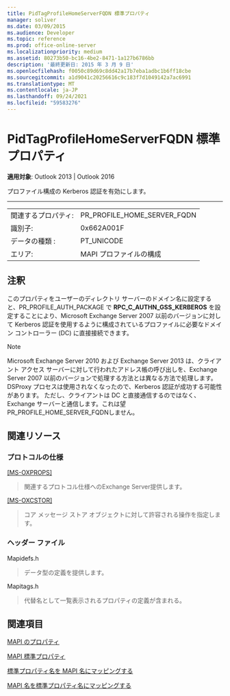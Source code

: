 ```yaml
---
title: PidTagProfileHomeServerFQDN 標準プロパティ
manager: soliver
ms.date: 03/09/2015
ms.audience: Developer
ms.topic: reference
ms.prod: office-online-server
ms.localizationpriority: medium
ms.assetid: 80273b50-bc16-4be2-8471-1a127b6786bb
description: '最終更新日: 2015 年 3 月 9 日'
ms.openlocfilehash: f0050c89d69c8dd42a17b7eba1adbc1b6ff18cbe
ms.sourcegitcommit: a1d9041c20256616c9c183f7d1049142a7ac6991
ms.translationtype: MT
ms.contentlocale: ja-JP
ms.lasthandoff: 09/24/2021
ms.locfileid: "59583276"
---
```

# <a name="pidtagprofilehomeserverfqdn-canonical-property"></a>PidTagProfileHomeServerFQDN 標準プロパティ

  
  
**適用対象**: Outlook 2013 | Outlook 2016 
  
プロファイル構成の Kerberos 認証を有効にします。
  
****

|||
|:-----|:-----|
|関連するプロパティ:  <br/> |PR_PROFILE_HOME_SERVER_FQDN  <br/> |
|識別子:  <br/> |0x662A001F  <br/> |
|データの種類 :   <br/> |PT_UNICODE  <br/> |
|エリア:  <br/> |MAPI プロファイルの構成  <br/> |
   
## <a name="remarks"></a>注釈

このプロパティをユーザーのディレクトリ サーバーのドメイン名に設定すると、PR_PROFILE_AUTH_PACKAGE で **RPC_C_AUTHN_GSS_KERBEROS** を設定することにより、Microsoft Exchange Server 2007 以前のバージョンに対して Kerberos 認証を使用するように構成されているプロファイルに必要なドメイン コントローラー (DC) に直接接続できます。 
  
> [!NOTE]
> Microsoft Exchange Server 2010 および Exchange Server 2013 は、クライアント アクセス サーバーに対して行われたアドレス帳の呼び出しを、Exchange Server 2007 以前のバージョンで処理する方法とは異なる方法で処理します。 DSProxy プロセスは使用されなくなったので、Kerberos 認証が成功する可能性があります。 ただし、クライアントは DC と直接通信するのではなく、Exchange サーバーと通信します。これは望PR_PROFILE_HOME_SERVER_FQDNしません。  
  
## <a name="related-resources"></a>関連リソース

### <a name="protocol-specifications"></a>プロトコルの仕様

[[MS-OXPROPS]](https://msdn.microsoft.com/library/f6ab1613-aefe-447d-a49c-18217230b148%28Office.15%29.aspx)
  
> 関連するプロトコル仕様へのExchange Server提供します。
    
[[MS-OXCSTOR]](https://msdn.microsoft.com/library/d42ed1e0-3e77-4264-bd59-7afc583510e2%28Office.15%29.aspx)
  
> コア メッセージ ストア オブジェクトに対して許容される操作を指定します。
    
### <a name="header-files"></a>ヘッダー ファイル

Mapidefs.h
  
> データ型の定義を提供します。
    
Mapitags.h
  
> 代替名として一覧表示されるプロパティの定義が含まれる。
    
## <a name="see-also"></a>関連項目



[MAPI のプロパティ](mapi-properties.md)
  
[MAPI 標準プロパティ](mapi-canonical-properties.md)
  
[標準プロパティ名を MAPI 名にマッピングする](mapping-canonical-property-names-to-mapi-names.md)
  
[MAPI 名を標準プロパティ名にマッピングする](mapping-mapi-names-to-canonical-property-names.md)

